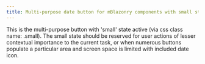 ```yaml
---
title: Multi-purpose date button for mBlazonry components with small state active
---
```


This is the multi-purpose button with 'small' state active (via css class name: .small). The small state should be reserved for user actions of lesser contextual importance to the current task, or when numerous buttons populate a particular area and screen space is limited with included date icon.